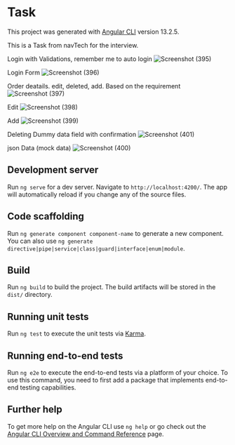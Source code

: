 # Task

This project was generated with [Angular CLI](https://github.com/angular/angular-cli) version 13.2.5.

This is a Task from navTech for the interview.

Login with Validations, remember me to auto login
![Screenshot (395)](https://user-images.githubusercontent.com/94112233/167514218-72f32c14-bbbe-402c-b4cf-69b3716f6572.png)

Login Form
![Screenshot (396)](https://user-images.githubusercontent.com/94112233/167514227-3e548dfb-4927-47f7-a562-729ba0eecf9b.png)


Order deatails. edit, deleted, add. Based on the requirement
![Screenshot (397)](https://user-images.githubusercontent.com/94112233/167514235-39ee8740-47d0-46fe-ae90-97c16ab681ac.png)

Edit
![Screenshot (398)](https://user-images.githubusercontent.com/94112233/167514256-d14dc514-00df-48fd-baba-ac30ce21590a.png)

Add
![Screenshot (399)](https://user-images.githubusercontent.com/94112233/167514272-f7a919af-f50a-424c-9ddd-c548b7365f8a.png)

Deleting Dummy data field with confirmation
![Screenshot (401)](https://user-images.githubusercontent.com/94112233/167561713-5be936d5-2e99-4e0f-bb89-a3be839de907.png)



json Data (mock data)
![Screenshot (400)](https://user-images.githubusercontent.com/94112233/167514286-cf3412fc-b23d-432c-afc2-88a8b8962c1e.png)

















## Development server

Run `ng serve` for a dev server. Navigate to `http://localhost:4200/`. The app will automatically reload if you change any of the source files.

## Code scaffolding

Run `ng generate component component-name` to generate a new component. You can also use `ng generate directive|pipe|service|class|guard|interface|enum|module`.

## Build

Run `ng build` to build the project. The build artifacts will be stored in the `dist/` directory.

## Running unit tests

Run `ng test` to execute the unit tests via [Karma](https://karma-runner.github.io).

## Running end-to-end tests

Run `ng e2e` to execute the end-to-end tests via a platform of your choice. To use this command, you need to first add a package that implements end-to-end testing capabilities.

## Further help

To get more help on the Angular CLI use `ng help` or go check out the [Angular CLI Overview and Command Reference](https://angular.io/cli) page.

